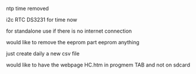 ntp time removed

i2c RTC DS3231 for time now

for standalone use if there is no internet connection

would like to remove the eeprom part eeprom anything

just create daily a new csv file

would like to have the webpage HC.htm in progmem TAB and not on sdcard
